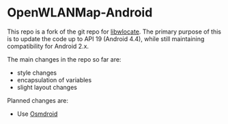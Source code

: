 OpenWLANMap-Android
===================

This repo is a fork of the git repo for [libwlocate](http://sourceforge.net/projects/libwlocate/). The primary purpose of this is to update the code up to API 19 (Android 4.4), while still maintaining compatibility for Android 2.x.

The main changes in the repo so far are:
* style changes
* encapsulation of variables
* slight layout changes

Planned changes are:
* Use [Osmdroid](https://code.google.com/p/osmdroid/)

